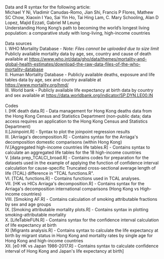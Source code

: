Data and R syntax for the following article:<br/>
Michael Y Ni, Vladimir Canudas-Romo, Jian Shi, Francis P Flores, Mathew SC Chow, Xiaoxin I Yao, Sai Yin Ho, Tai Hing Lam, C. Mary Schooling, Alan D Lopez, Majid Ezzati, Gabriel M Leung<br/>
Understanding Hong Kong’s path to becoming the world’s longest living population: a comparative study with long-living, high-income countries<br/>
<br/>
Data sources<br/>
I. WHO Mortality Database - *Note: Files cannot be uploaded due to size limit* Publicly available mortality data by age, sex, country and cause of death available at https://www.who.int/data/gho/data/themes/mortality-and-global-health-estimates/download-the-raw-data-files-of-the-who-mortality-database<br/>
II. Human Mortality Database - Publicly available deaths, exposure and life tables data by age, sex and country available at https://www.mortality.org/hmd/<br/>
III. World bank - Publicly available life expectancy at birth data by country and sex available at https://data.worldbank.org/indicator/SP.DYN.LE00.IN<br/>
<br/>
Codes<br/>
I. [HK death data.R] - Data management for Hong Kong deaths data from the Hong Kong Census and Statistics Department (non-public data; data access requires an application to the Hong Kong Census and Statistics Department)<br/>
II.[Joinpoint.R] - Syntax to plot the joinpoint regression results<br/>
III. [Arriaga's decomposition.R] - Contains syntax for the Arriaga's decomposition domestic comparisons (within Hong Kong)<br/>
IV.[Aggregated high-income countries life tables.R] - Contains syntax to calculate an aggregated life tables for the 18 high-income countries<br/>
V. [data prep_TCALCI_broad.R] - Contains codes for preparation for the datasets used in the example of applying the function of confidence interval calculation for cause-specific Truncated cross-sectional average length of life (TCAL) difference in "TCAL functions.R".<br/>
VI. [TCAL functions.R] - Contains functions used in TCAL analyses.<br/>
VII. [HK vs HICs Arriaga's decomposition.R] - Contains syntax for the Arriaga's decomposition international comparisons (Hong Kong vs High-income countries)<br/>
VIII. [Smoking AF.R] - Contains calculation of smoking attributable fractions by sex and age groups <br/>
IX. [Smoking attributable mortality plots.R] - Contains syntax in plotting smoking-attributable mortality<br/>
X. [LifeTableFUN.R] - Contains syntax for the confidence interval calculation of life expectancy at birth<br/>
XI [Migrants analysis.R] - Contains syntax to calculate the life expectancy at birth by migrant status in Hong Kong and mortality rates by single age for Hong Kong and high-income countries<br/>
XII. [e0 HK vs Japan 1986-2017.R] - Contains syntax to calculate confidence interval of Hong Kong and Japan's life expectancy at birth]<br/>
